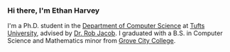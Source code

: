 ### Hi there, I'm Ethan Harvey
I'm a Ph.D. student in the [Department of Computer Science](https://engineering.tufts.edu/cs/) at [Tufts University](https://www.tufts.edu/), advised by [Dr. Rob Jacob](https://www.cs.tufts.edu/~jacob/). I graduated with a B.S. in Computer Science and Mathematics minor from [Grove City College](https://www.gcc.edu/).

<!---
ethanharvey98/ethanharvey98 is a ✨ special ✨ repository because its `README.md` (this file) appears on your GitHub profile.
You can click the Preview link to take a look at your changes.
--->
